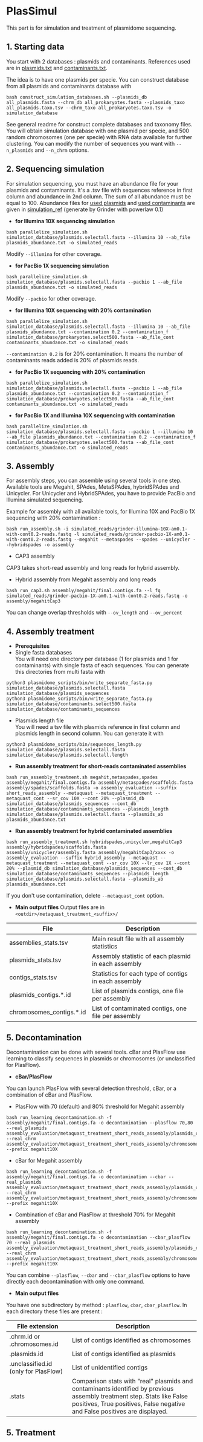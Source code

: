 # PlasSimul 

This part is for simulation and treatment of plasmidome sequencing. 

## 1. Starting data 

You start with 2 databases : plasmids and contaminants. References used are in [plasmids.txt](simulation_ref/plasmids.txt) and [contaminants.txt](simulation_ref/contaminants.txt). 

The idea is to have one plasmids per specie. You can construct database from all plasmids and contaminants database with 
```
bash construct_simulation_databases.sh --plasmids_db all_plasmids.fasta --chrm_db all_prokaryotes.fasta --plasmids_taxo all_plasmids.taxo.tsv --chrm_taxo all_prokaryotes.taxo.tsv -o simulation_database
``` 
See general readme for construct complete databases and taxonomy files. 
You will obtain simulation database with one plasmid per specie, and 500 random chromosomes (one per specie) with RNA data available for further clustering. You can modify the number of sequences you want with `--n_plasmids` and `--n_chrm` options. 

## 2. Sequencing simulation 

For simulation sequencing, you must have an abundance file for your plasmids and contaminants. It's a .tsv file with sequences reference in first column and abundance in 2nd column. The sum of all abundance must be equal to 100. Abundance files for [used plasmids](simulation_ref/plasmids_abundance.txt) and [used contaminants](simulation_ref/contaminants_abundance.txt) are given in [simulation_ref](simulation_ref) (generate by Grinder with powerlaw 0.1)    
* **for Illumina 10X sequencing simulation**
```
bash parallelize_simulation.sh simulation_database/plasmids.selectall.fasta --illumina 10 --ab_file plasmids_abundance.txt -o simulated_reads
```
Modify `--illumina` for other coverage. 
* **for PacBio 1X sequencing simulation** 
```
bash parallelize_simulation.sh simulation_database/plasmids.selectall.fasta --pacbio 1 --ab_file plasmids_abundance.txt -o simulated_reads
```
Modify `--pacbio` for other coverage. 
* **for Illumina 10X sequencing with 20% contamination**
```
bash parallelize_simulation.sh simulation_database/plasmids.selectall.fasta --illumina 10 --ab_file plasmids_abundance.txt --contamination 0.2 --contamination_f simulation_database/prokaryotes.select500.fasta --ab_file_cont contaminants_abundance.txt -o simulated_reads
```
`--contamination 0.2` is for 20% contamination. It means the number of contaminants reads added is 20% of plasmids reads. 
* **for PacBio 1X sequencing with 20% contamination**
```
bash parallelize_simulation.sh simulation_database/plasmids.selectall.fasta --pacbio 1 --ab_file plasmids_abundance.txt --contamination 0.2 --contamination_f simulation_database/prokaryotes.select500.fasta --ab_file_cont contaminants_abundance.txt -o simulated_reads
```
* **for PacBio 1X and Illumina 10X sequencing with contamination**
```
bash parallelize_simulation.sh simulation_database/plasmids.selectall.fasta --pacbio 1 --illumina 10 --ab_file plasmids_abundance.txt --contamination 0.2 --contamination_f simulation_database/prokaryotes.select500.fasta --ab_file_cont contaminants_abundance.txt -o simulated_reads
```

## 3. Assembly 

For assembly steps, you can assemble using several tools in one step. Available tools are Megahit, SPAdes, MetaSPAdes, hybridSPAdes and Unicycler. For Unicycler and HybridSPAdes, you have to provide PacBio and Illumina simulated sequencing. 

Example for assembly with all available tools, for Illumina 10X and PacBio 1X sequencing with 20% contamination : 
```
bash run_assembly.sh -i simulated_reads/grinder-illumina-10X-am0.1-with-cont0.2-reads.fastq -l simulated_reads/grinder-pacbio-1X-am0.1-with-cont0.2-reads.fastq --megahit --metaspades --spades --unicycler --hybridspades -o assembly
```

* CAP3 assembly 

CAP3 takes short-read assembly and long reads for hybrid assembly. 

* Hybrid assembly from Megahit assembly and long reads 
```
bash run_cap3.sh assembly/megahit/final.contigs.fa --l_fq simulated_reads/grinder-pacbio-1X-am0.1-with-cont0.2-reads.fastq -o assembly/megahitCap3
```
You can change overlap thresholds with `--ov_length` and `--ov_percent`

## 4. Assembly treatment 

* **Prerequisites** 
* Single fasta databases   
You will need one directory per database (1 for plasmids and 1 for contaminants) with single fasta of each sequences. 
You can generate this directories from multi fasta with 
```
python3 plasmidome_scripts/bin/write_separate_fasta.py simulation_database/plasmids.selectall.fasta simulation_database/plasmids_sequences 
python3 plasmidome_scripts/bin/write_separate_fasta.py simulation_database/contaminants.select500.fasta simulation_database/contaminants_sequences
```
* Plasmids length file   
You will need a tsv file with plasmids reference in first column and plasmids length in second column. You can generate it with 
```
python3 plasmidome_scripts/bin/sequences_length.py simulation_database/plasmids.selectall.fasta simulation_database/plasmids.selectall.length 
```

* **Run assembly treatment for short-reads contaminated assemblies** 
```
bash run_assembly_treatment.sh megahit,metaspades,spades assembly/megahit/final.contigs.fa assembly/metaspades/scaffolds.fasta assembly/spades/scaffolds.fasta -o assembly_evaluation --suffix short_reads_assembly --metaquast --metaquast_treatment --metaquast_cont --sr_cov 10X --cont 20% --plasmid_db simulation_database/plasmids_sequences --cont_db simulation_database/contaminants_sequences --plasmids_length simulation_database/plasmids.selectall.fasta --plasmids_ab plasmids_abundance.txt
```

* **Run assembly treatment for hybrid contaminated assemblies**
```
bash run_assembly_treatment.sh hybridspades,unicycler,megahitCap3 assembly/hybridspades/scaffolds.fasta assembly/unicycler/assembly.fasta assembly/megahitCap3/xxxx -o assembly_evaluation --suffix hybrid_assembly --metaquast --metaquast_treatment --metaquast_cont --sr_cov 10X --lr_cov 1X --cont 20% --plasmid_db simulation_database/plasmids_sequences --cont_db simulation_database/contaminants_sequences --plasmids_length simulation_database/plasmids.selectall.fasta --plasmids_ab plasmids_abundance.txt
```

If you don't use contamination, delete `--metaquast_cont` option. 

* **Main output files** 
Output files are in `<outdir>/metaquast_treatment_<suffix>/`  

| File | Description | 
|---------|------------|
|assemblies_stats.tsv|Main result file with all assembly statistics| 
|plasmids_stats.tsv|Assembly statistic of each plasmid in each assembly| 
|contigs_stats.tsv|Statistics for each type of contigs in each assembly| 
|plasmids_contigs.*.id|List of plasmids contigs, one file per assembly|
|chromosomes_contigs.*.id|List of contaminated contigs, one file per assembly| 

## 5. Decontamination 

Decontamination can be done with several tools. cBar and PlasFlow use learning to classify sequences in plasmids or chromosomes (or unclassified for PlasFlow). 

* **cBar/PlasFlow** 

You can launch PlasFlow with several detection threshold, cBar, or a combination of cBar and PlasFlow. 

* PlasFlow with 70 (default) and 80% threshold for Megahit assembly 
```
bash run_learning_decontamination.sh -f assembly/megahit/final.contigs.fa -o decontamination --plasflow 70,80 --real_plasmids assembly_evaluation/metaquast_treatment_short_reads_assembly/plasmids_contigs.megahit.id --real_chrm assembly_evaluation/metaquast_treatment_short_reads_assembly/chromosomes_contigs.megahit.id --prefix megahit10X
```
* cBar for Megahit assembly  
```
bash run_learning_decontamination.sh -f assembly/megahit/final.contigs.fa -o decontamination --cbar --real_plasmids assembly_evaluation/metaquast_treatment_short_reads_assembly/plasmids_contigs.megahit.id --real_chrm assembly_evaluation/metaquast_treatment_short_reads_assembly/chromosomes_contigs.megahit.id --prefix megahit10X
```
* Combination of cBar and PlasFlow at threshold 70% for Megahit assembly 
```
bash run_learning_decontamination.sh -f assembly/megahit/final.contigs.fa -o decontamination --cbar_plasflow 70 --real_plasmids assembly_evaluation/metaquast_treatment_short_reads_assembly/plasmids_contigs.megahit.id --real_chrm assembly_evaluation/metaquast_treatment_short_reads_assembly/chromosomes_contigs.megahit.id --prefix megahit10X
```

You can combine `--plasflow`, `--cbar` and `--cbar_plasflow` options to have directly each decontamination with only one command.  

* **Main output files**   

You have one subdirectory by method : `plasflow`, `cbar`, `cbar_plasflow`. 
In each directory these files are present :  

| File extension | Description | 
|---------|------------|
|.chrm.id or .chromosomes.id|List of contigs identified as chromosomes| 
|.plasmids.id|List of contigs identified as plasmids| 
|.unclassified.id (only for PlasFlow)|List of unidentified contigs| 
|.stats|Comparison stats with "real" plasmids and contaminants identified by previous assembly treatment step. Stats like False positives, True positives, False negative and False positives are displayed.| 


## 5. Treatment 


